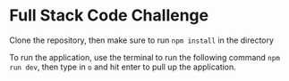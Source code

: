 # Full Stack Code Challenge

Clone the repository, then make sure to run `npm install` in the directory

To run the application, use the terminal to run the following command `npm run dev`, then type in `o` and hit enter to pull up the application.
